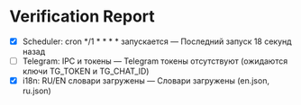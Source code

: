 # Verification Report
- [x] Scheduler: cron */1 * * * * запускается — Последний запуск 18 секунд назад
- [ ] Telegram: IPC и токены — Telegram токены отсутствуют (ожидаются ключи TG_TOKEN и TG_CHAT_ID)
- [x] i18n: RU/EN словари загружены — Словари загружены (en.json, ru.json)
